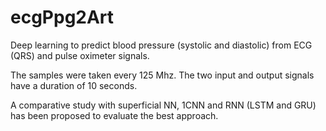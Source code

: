 # ecgPpg2Art

Deep learning to predict blood pressure (systolic and diastolic) from ECG (QRS) and pulse oximeter signals.

The samples were taken every 125 Mhz. The two input and output signals have a duration of 10 seconds.

A comparative study with superficial NN, 1CNN and RNN (LSTM and GRU) has been proposed to evaluate the best approach.

